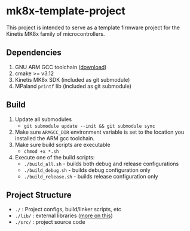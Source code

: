 # mk8x-template-project
This project is intended to serve as a template firmware project for the Kinetis MK8x family of microcontrollers.

## Dependencies
1) GNU ARM GCC toolchain ([download](https://developer.arm.com/open-source/gnu-toolchain/gnu-rm))
1) cmake >= v3.12
1) Kinetis MK8x SDK (included as git submodule)
1) MPaland `printf` lib (included as git submodule)

## Build
1) Update all submodules
    * `git submodule update --init && git submodule sync`
1) Make sure `ARMGCC_DIR` environment variable is set to the location you installed the ARM gcc toolchain.
1) Make sure build scripts are executable
    * `chmod +x *.sh`
1) Execute one of the build scripts:
    * `./build_all.sh` - builds both debug and release configurations
    * `./build_debug.sh` - builds debug configuration only
    * `./build_release.sh` - builds release configuration only

## Project Structure
* `./` : Project configs, build/linker scripts, etc
* `./lib/` : external libraries ([more on this](lib/README.md))
* `./src/` : project source code
